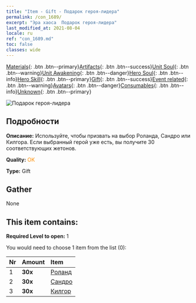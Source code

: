 ```yaml
---
title: "Item - Gift - Подарок героя-лидера"
permalink: /con_1689/
excerpt: "Эра хаоса  Подарок героя-лидера"
last_modified_at: 2021-08-04
locale: ru
ref: "con_1689.md"
toc: false
classes: wide
---
```

 [Materials](/ItemsRU/){: .btn .btn--primary}[Artifacts](/ItemsRU/Artifacts/){: .btn .btn--success}[Unit Soul](/ItemsRU/UnitSoul/){: .btn .btn--warning}[Unit Awakening](/ItemsRU/UnitAwakening/){: .btn .btn--danger}[Hero Soul](/ItemsRU/HeroSoul/){: .btn .btn--info}[Hero Skill](/ItemsRU/HeroSkill/){: .btn .btn--primary}[Gift](/ItemsRU/Gift/){: .btn .btn--success}[Event related](/ItemsRU/Events/){: .btn .btn--warning}[Avatars](/ItemsRU/Avatars/){: .btn .btn--danger}[Consumables](/ItemsRU/Consumables/){: .btn .btn--info}[Unknown](/ItemsRU/Unknown/){: .btn .btn--primary}

 ![Подарок героя-лидера](/images/t/i_907288.png)

## Подробности
 **Описание:** Используйте, чтобы призвать на выбор Роланда, Сандро или Килгора. Если выбранный герой уже есть, вы получите 30 соответствующих жетонов.

 **Quality:** <span style="color: #FF8C00">OK</span>

 **Type:** Gift

## Gather

  None

## This item contains:

 **Required Level to open:** 1

 You would need to choose 1 item from the list (0):

  | Nr | Amount |     Item    |
  |:---|:-------|:------------|
  | 1 |  **30x** | [Роланд](/ItemsRU/her_362/) |  | 
  | 2 |  **30x** | [Сандро](/ItemsRU/her_371/) |  | 
  | 3 |  **30x** | [Килгор](/ItemsRU/her_374/) |  | 

